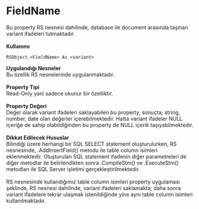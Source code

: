 # FieldName

Bu property RS nesnesi dahilinde, database ile document arasında taşınan variant ifadeleri tutmaktadır.\
\
**Kullanımı**

```
RSObject.<FieldName> As <variant>
```

**Uygulandığı Nesneler**\
Bu özellik RS nesnelerinde uygulanmaktadır.\
\
**Property Tipi**\
Read-Only yani sadece okunur bir özelliktir.\
\
**Property Değeri**\
Değer olarak variant ifadeleri saklayabilen bu property, sonuçta; string, number, date olan değerler içerebilmektedir. Hatta variant ifadeler NULL içeriğe de sahip olabildiğinden bu property de NULL içerik taşıyabilmektedir.\
\
**Dikkat Edilecek Hususlar**\
Bilindiği üzere herhangi bir SQL SELECT statement oluşturulurken, RS nesnesinde, .AddInsertField() metodu ile table column isimleri eklenmektedir. Oluşturulan SQL statement ifadenin diğer parametreleri de diğer metodlar ile belirlendikten sonra .CompileStm() ve .ExecuteStm() metodları ile SQL Server işletimi gerçekleştirilmektedir.\
\
RS nesnesinde kullandığımız table column isimleri property uygulaması şeklinde, RS nesnesi dahilinde, variant ifadeleri saklamakta; daha sonra variant ifadelere tekrar ulaşmak istenildiğinde yine aynı table column isimleri kullanılmaktadır.
